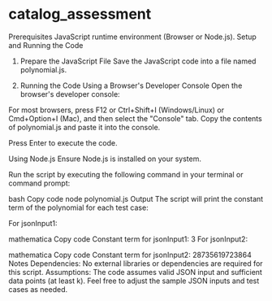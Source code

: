 # catalog_assessment
Prerequisites
JavaScript runtime environment (Browser or Node.js).
Setup and Running the Code
1. Prepare the JavaScript File
Save the JavaScript code into a file named polynomial.js.

2. Running the Code
Using a Browser's Developer Console
Open the browser's developer console:

For most browsers, press F12 or Ctrl+Shift+I (Windows/Linux) or Cmd+Option+I (Mac), and then select the "Console" tab.
Copy the contents of polynomial.js and paste it into the console.

Press Enter to execute the code.

Using Node.js
Ensure Node.js is installed on your system.

Run the script by executing the following command in your terminal or command prompt:

bash
Copy code
node polynomial.js
Output
The script will print the constant term of the polynomial for each test case:

For jsonInput1:

mathematica
Copy code
Constant term for jsonInput1: 3
For jsonInput2:

mathematica
Copy code
Constant term for jsonInput2: 28735619723864
Notes
Dependencies: No external libraries or dependencies are required for this script.
Assumptions: The code assumes valid JSON input and sufficient data points (at least k).
Feel free to adjust the sample JSON inputs and test cases as needed.
